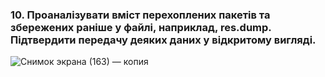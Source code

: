 ### 10. Проаналізувати вміст перехоплених пакетів та збережених раніше у файлі, наприклад, res.dump. Підтвердити передачу деяких даних у відкритому вигляді.

![Снимок экрана (163) — копия](https://github.com/oleksandrblazhko/ai-191-buriak/assets/145441728/15d3ce48-7d9a-44d2-bcaa-ada538483cf9)

